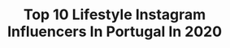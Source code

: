 ---
title: Top 10 Lifestyle Instagram Influencers In Portugal In 2020
description: >-
  Find top lifestyle Instagram influencers in Portugal in 2020. Most popular hashtags: #ootd #outfitoftheday #fashion #outfit.
platform: Instagram
hits: 202
text_top: Identify the top-rated Instagram influencers on inBeat.
text_bottom: inBeat has 202 Instagram influencers like this in Portugal for you to contact.
profiles:
  - username: "constanca_moura"
    fullname: >-
      Constança Gomes Moura
    bio: >-
      📍Lisboa, Portugal ➳ Fashion & Lifestyle 🎓 IMRT student, ESSCVP 💌 for collabs
    location: "Portugal"
    followers: 6760
    engagement: 2313
    commentsToLikes: 0.229474
    id: ck0ud62vficdz0i19zz0851bk
    verified: false
    hashtags: ""
  - username: "miss_tet"
    fullname: >-
      Teresa Lemos
    bio: >-
      Glitter Lifestyle ✨ | Makeup 💄 | Food 🥞 | Fashion 👗 | 🐶 lover | Travel ✈️ | teresalemos@misstet.pt 💌
    location: "Portugal"
    followers: 27624
    engagement: 2192
    commentsToLikes: 0.114470
    id: ck55oexap88090i11kxq4k55q
    verified: false
    hashtags: "#sunnyday, #summer, #smile, #alegria"
  - username: "nescp"
    fullname: >-
      Inês Costa Pereira
    bio: >-
      🌱 Vegetarian, Health & Lifestyle 🌟 📍 Lisboa, Portugal 🛍 Compra a minha roupa @nescpcloset 🎥 YouTube +23k 🎓 Gestão de Marketing
    location: "Portugal"
    followers: 13731
    engagement: 2018
    commentsToLikes: 0.105267
    id: ck6012z18eqtz0i14zh0znn8z
    verified: false
    hashtags: "#sorteio, #giveaway, #pub, #girlsgoneloavies"
  - username: "brunolexim"
    fullname: >-
      BRUNO LEXIM
    bio: >-
      • Menswear | Fashion Creator | Lifestyle • Lisbon, Portugal 🇵🇹 • Contact: E-mail 📩 www.trendhim.com 15% discount! trnd.hm/trendhim.brunolexim
    location: "Portugal"
    followers: 5702
    engagement: 1486
    commentsToLikes: 0.175327
    id: ck8t4nlcl7fh60j78xtp7cxlv
    verified: false
    hashtags: "#mensfashionstyle, #bestofmenstyle, #waymenfashion, #classydapper"
  - username: "catarina.fernandees"
    fullname: >-
      Catarina Fernandes
    bio: >-
      • Content Creator • Lisbon • Fashion and Lifestyle • PR, Digital & Brand: gustavo@centralmodels.pt • PROZIS: CATARINAFERNANDES ; BOLT: CATE PRESETS ⤵️
    location: "Portugal"
    followers: 89978
    engagement: 616
    commentsToLikes: 0.132250
    id: ck1374d9y9pu80i19hpf69j8k
    verified: false
    hashtags: "#bloggerstyle, #ootd, #fashion, #lookdacate"
  - username: "barbara.marques"
    fullname: >-
      Bárbara Marques
    bio: >-
      Jurist. Fashion & lifestyle content creator. 📍Porto, Portugal 💌 barbara@mykindofjoy.com
    location: "Portugal"
    followers: 61617
    engagement: 609
    commentsToLikes: 0.217552
    id: ck5pzd0tc0dfn0i113djdxzjd
    verified: false
    hashtags: "#madeinportugal, #ootd, #pub, #mariafrederica"
  - username: "martacyrnecarvalho"
    fullname: >-
      Marta Cyrne Carvalho
    bio: >-
      Family . Beauty . Fashion . Lifestyle Beauty Consultant Mother of Carminho 👧🏼 and Margarida 👶🏼 Porto, Portugal 🌈
    location: "Portugal"
    followers: 44868
    engagement: 549
    commentsToLikes: 0.145752
    id: ck6u4knjk49al0j7148a8d9r3
    verified: false
    hashtags: "#pub, #cottonbrothers, #halloween, #todostemossuperpoderes"
  - username: "adanielarocha"
    fullname: >-
      D A N I E L A ✨
    bio: >-
      Sharing things that I love | Fashion & Lifestyle @theofficialsafira Ambassador 🌟 💌 collab w/ me: danielarocha12@gmail.com Blogger & @inspo.bydani
    location: "Portugal"
    followers: 10088
    engagement: 888
    commentsToLikes: 0.075715
    id: ck8t22ia5xz9r0j78de0j2f4u
    verified: false
    hashtags: "#ad, #zaraoutfit, #inspo, #girlsgoneloavies"
  - username: "rubenrpvaz"
    fullname: >-
      MENS FASHION BY RUBEN
    bio: >-
      📍Lisbon, Portugal ▪️Mensfashion | lifestyle | ▪️Just believe in your dreams! @myproteinpt discount code: MPRUBEN 📩: rubenrpvaz@gmail.com or DM
    location: "Portugal"
    followers: 11643
    engagement: 836
    commentsToLikes: 0.126549
    id: ck6ti80us07rt0j719wtmkxt0
    verified: false
    hashtags: "#lisbon, #style, #menwithstyle, #casual"
  - username: "diogoorl"
    fullname: >-
      Mensfashion | Diogoorl
    bio: >-
      ⚫Photographer 📷 DM for shoots/projects 📩 ⚪#Menswear / #Mensfashion/ #Lifestyle ⚫Contact: do148543@gmail.com
    location: "Portugal"
    followers: 26827
    engagement: 428
    commentsToLikes: 0.185900
    id: ck15t4nuwgbtp0i197iqqj213
    verified: false
    hashtags: "#fashionformen, #casualstyle, #dapperstyle, #menswear"
---